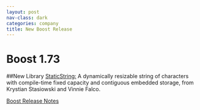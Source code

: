 ```yaml
---
layout: post
nav-class: dark
categories: company
title: New Boost Release
---
```


# Boost 1.73

##New Library
<a href="https://www.boost.org/doc/libs/1_73_0/libs/static_string/doc/html/index.html">StaticString:</a>
A dynamically resizable string of characters with compile-time fixed capacity and contiguous embedded storage, from Krystian Stasiowski and Vinnie Falco.  

<a href="https://www.boost.org/users/history/version_1_73_0.html">Boost Release Notes</a>
